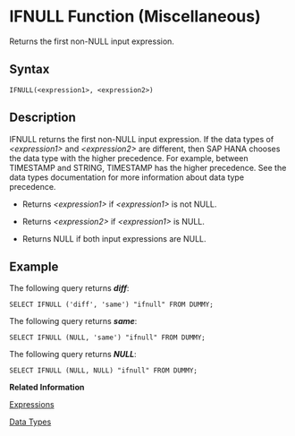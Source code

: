 <!-- loio20e23edb75191014b906e3271722de36 -->

# IFNULL Function \(Miscellaneous\)

Returns the first non-NULL input expression.



<a name="loio20e23edb75191014b906e3271722de36__sql_function_ifnull_1sql_function_ifnull_syntax"/>

## Syntax

```
IFNULL(<expression1>, <expression2>)
```



<a name="loio20e23edb75191014b906e3271722de36__sql_function_ifnull_1sql_function_ifnull_description"/>

## Description

IFNULL returns the first non-NULL input expression. If the data types of *<expression1\>* and *<expression2\>* are different, then SAP HANA chooses the data type with the higher precedence. For example, between TIMESTAMP and STRING, TIMESTAMP has the higher precedence. See the data types documentation for more information about data type precedence.

-   Returns *<expression1\>* if *<expression1\>* is not NULL.

-   Returns *<expression2\>* if *<expression1\>* is NULL.

-   Returns NULL if both input expressions are NULL.




<a name="loio20e23edb75191014b906e3271722de36__sql_function_ifnull_1sql_function_ifnull_examples"/>

## Example

The following query returns ***diff***:

```
SELECT IFNULL ('diff', 'same') "ifnull" FROM DUMMY;
```

The following query returns ***same***:

```
SELECT IFNULL (NULL, 'same') "ifnull" FROM DUMMY;
```

The following query returns ***NULL***:

```
SELECT IFNULL (NULL, NULL) "ifnull" FROM DUMMY;
```

**Related Information**  


[Expressions](../expressions-20a4389.md "An expression is a clause that can be evaluated to return values.")

[Data Types](../data-types-20a1569.md "A data type defines the characteristics of a data value. A special value of NULL is included in every data type to indicate the absence of a value.")

